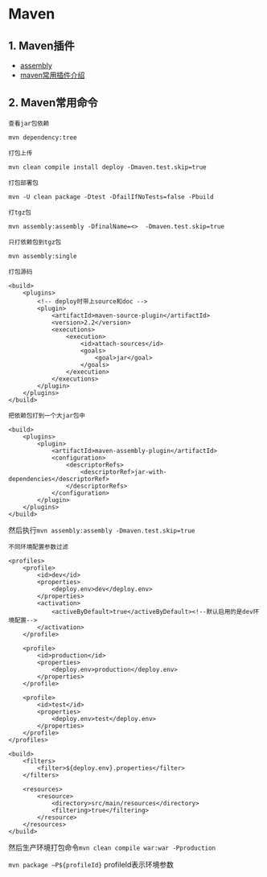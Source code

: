 # Maven

## 1. Maven插件

- [assembly](http://www.8qiu.cn/archives/315)
- [maven常用插件介绍](http://www.cnblogs.com/crazy-fox/archive/2012/02/09/2343722.html)


## 2. Maven常用命令

`查看jar包依赖`

```
mvn dependency:tree
```

`打包上传`

```
mvn clean compile install deploy -Dmaven.test.skip=true
```

`打包部署包`

```
mvn -U clean package -Dtest -DfailIfNoTests=false -Pbuild
```

`打tgz包`
	
```
mvn assembly:assembly -DfinalName=<>  -Dmaven.test.skip=true
```

`只打依赖包到tgz包`

```
mvn assembly:single
```

`打包源码`

```
<build>
    <plugins>
        <!-- deploy时带上source和doc -->
        <plugin>
            <artifactId>maven-source-plugin</artifactId>
            <version>2.2</version>
            <executions>
                <execution>
                    <id>attach-sources</id>
                    <goals>
                        <goal>jar</goal>
                    </goals>
                </execution>
            </executions>
        </plugin>
    </plugins>
</build>
```

`把依赖包打到一个大jar包中`

```
<build>
    <plugins>
        <plugin>
            <artifactId>maven-assembly-plugin</artifactId>
            <configuration>
                <descriptorRefs>
                    <descriptorRef>jar-with-dependencies</descriptorRef>
                </descriptorRefs>
            </configuration>
        </plugin>
    </plugins>
</build>
```
然后执行`mvn assembly:assembly -Dmaven.test.skip=true`

`不同环境配置参数过滤`

```
<profiles>
    <profile>
        <id>dev</id>
        <properties>
            <deploy.env>dev</deploy.env>
        </properties>
        <activation>
            <activeByDefault>true</activeByDefault><!--默认启用的是dev环境配置-->
        </activation>
    </profile>

    <profile>
        <id>production</id>
        <properties>
            <deploy.env>production</deploy.env>
        </properties>
    </profile>

    <profile>
        <id>test</id>
        <properties>
            <deploy.env>test</deploy.env>
        </properties>
    </profile>
</profiles>

<build>
    <filters>
        <filter>${deploy.env}.properties</filter>
    </filters>

    <resources>
        <resource>
            <directory>src/main/resources</directory>
            <filtering>true</filtering>
        </resource>
    </resources>
</build>
```

然后生产环境打包命令`mvn clean compile war:war -Pproduction`

`mvn package –P${profileId}` profileId表示环境参数
